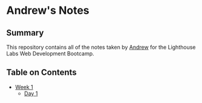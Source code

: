 # Andrew's Notes

## Summary

This repository contains all of the notes taken by [Andrew](https://github.com/Yzma) for the Lighthouse Labs Web Development Bootcamp.

## Table on Contents

* [Week 1](/Week%201/)
  * [Day 1](Week%201/Day%201/)
